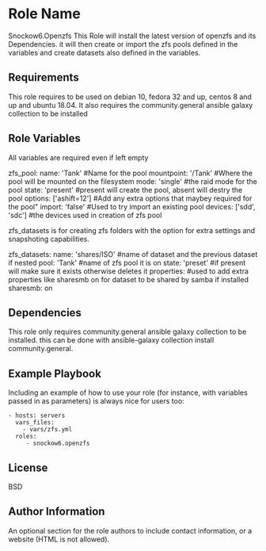 Role Name
=========
Snockow6.Openzfs
This Role will install the latest version of openzfs and its Dependencies. it will then create or import the zfs pools defined in the variables and create datasets also defined in the variables.


Requirements
------------

This role requires to be used on debian 10, fedora 32 and up, centos 8 and up and ubuntu 18.04.
It also requires the community.general ansible galaxy collection to be installed


Role Variables
--------------
All variables are required even if left empty

zfs_pool:
  name: 'Tank' #Name for the pool
  mountpoint: '/Tank' #Where the pool will be mounted on the filesystem
  mode: 'single'  #the raid mode for the pool
  state: 'present' #present will create the pool, absent will destry the pool
  options: ['ashift=12'] #Add any extra options that maybey required for the pool"
  import: 'false' #Used to try import an existing pool
  devices: ['sdd', 'sdc'] #the devices used in creation of zfs pool

zfs_datasets is for creating zfs folders with the option for extra settings and snapshoting capabilities.

zfs_datasets:
  name: 'shares/ISO' #name of dataset and the previous dataset if nested
  pool: 'Tank' #name of zfs pool it is on
  state: 'preset' #if present will make sure it exists otherwise deletes it
  properties: #used to add extra properties like sharesmb on for dataset to be shared by samba if installed
    sharesmb: on

Dependencies
------------

This role only requires community.general ansible galaxy collection to be installed. this can be done with ansible-galaxy collection install community.general.

Example Playbook
----------------

Including an example of how to use your role (for instance, with variables passed in as parameters) is always nice for users too:

    - hosts: servers
      vars_files:
        - vars/zfs.yml
      roles:
         - snockow6.openzfs

License
-------

BSD

Author Information
------------------

An optional section for the role authors to include contact information, or a website (HTML is not allowed).
